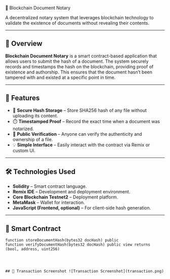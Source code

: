 📜 Blockchain Document Notary

A decentralized notary system that leverages blockchain technology to validate the existence of documents without revealing their contents.

---

## 🧠 Overview

**Blockchain Document Notary** is a smart contract-based application that allows users to submit the hash of a document. The system securely records and timestamps the hash on the blockchain, providing proof of existence and authorship. This ensures that the document hasn’t been tampered with and existed at a specific point in time.

---

## 🚀 Features

- 🔐 **Secure Hash Storage** – Store SHA256 hash of any file without uploading its content.
- ⏱️ **Timestamped Proof** – Record the exact time when a document was notarized.
- 🧾 **Public Verification** – Anyone can verify the authenticity and ownership of a file.
- 💡 **Simple Interface** – Easily interact with the contract via Remix or custom UI.

---

## 🛠️ Technologies Used

- **Solidity** – Smart contract language.
- **Remix IDE** – Development and deployment environment.
- **Core Blockchain Testnet2** – Deployment platform.
- **MetaMask** – Wallet for interaction.
- **JavaScript (Frontend, optional)** – For client-side hash generation.

---

## 📁 Smart Contract

```solidity
function storeDocumentHash(bytes32 docHash) public
function verifyDocumentHash(bytes32 docHash) public view returns (bool, address, uint256)




## 📸 Transaction Screenshot ![Transaction Screenshot](transaction.png)

